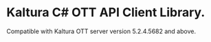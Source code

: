 # Kaltura C# OTT API Client Library.
Compatible with Kaltura OTT server version 5.2.4.5682 and above.
